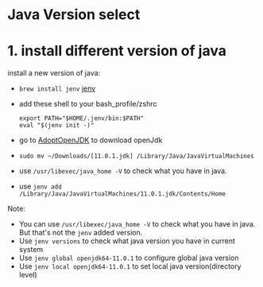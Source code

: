 # Java Version select

# 1. install different version of java

install a new version of java:

*   `brew install jenv` [jenv](http://www.jenv.be/)
*   add these shell to your bash_profile/zshrc

    ```shell
    export PATH="$HOME/.jenv/bin:$PATH"
    eval "$(jenv init -)"
    ```
*   go to [AdoptOpenJDK](http://jdk.java.net/) to download openJdk
*   `sudo mv ~/Downloads/[11.0.1.jdk] /Library/Java/JavaVirtualMachines`
*   use `/usr/libexec/java_home -V` to check what you have in java. 
*   use `jenv add /Library/Java/JavaVirtualMachines/11.0.1.jdk/Contents/Home`


Note:

-   You can use `/usr/libexec/java_home -V` to check what you have in java. But that's not the `jenv` added version.
-   Use `jenv versions` to check what java version you have in current system
-   Use `jenv global openjdk64-11.0.1` to configure global java version
-   Use `jenv local openjdk64-11.0.1` to set local java version(directory level)
